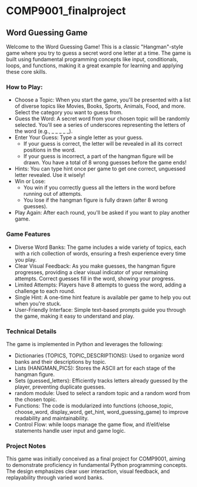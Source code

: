 # COMP9001_finalproject

## Word Guessing Game

Welcome to the Word Guessing Game! This is a classic "Hangman"-style game where you try to guess a secret word one letter at a time. The game is built using fundamental programming concepts like input, conditionals, loops, and functions, making it a great example for learning and applying these core skills.

### How to Play:

- Choose a Topic: When you start the game, you'll be presented with a list of diverse topics like Movies, Books, Sports, Animals, Food, and more. Select the category you want to guess from.
- Guess the Word: A secret word from your chosen topic will be randomly selected. You'll see a series of underscores representing the letters of the word (e.g., _ _ _ _ _).
- Enter Your Guess: Type a single letter as your guess.
  - If your guess is correct, the letter will be revealed in all its correct positions in the word.
  - If your guess is incorrect, a part of the hangman figure will be drawn. You have a total of 8 wrong guesses before the game ends!
- Hints: You can type hint once per game to get one correct, unguessed letter revealed. Use it wisely!
- Win or Lose:
  - You win if you correctly guess all the letters in the word before running out of attempts.
  - You lose if the hangman figure is fully drawn (after 8 wrong guesses).
- Play Again: After each round, you'll be asked if you want to play another game.

### Game Features

- Diverse Word Banks: The game includes a wide variety of topics, each with a rich collection of words, ensuring a fresh experience every time you play.
- Clear Visual Feedback: As you make guesses, the hangman figure progresses, providing a clear visual indicator of your remaining attempts. Correct guesses fill in the word, showing your progress.
- Limited Attempts: Players have 8 attempts to guess the word, adding a challenge to each round.
- Single Hint: A one-time hint feature is available per game to help you out when you're stuck.
- User-Friendly Interface: Simple text-based prompts guide you through the game, making it easy to understand and play.

### Technical Details

The game is implemented in Python and leverages the following:

- Dictionaries (TOPICS, TOPIC_DESCRIPTIONS): Used to organize word banks and their descriptions by topic.
- Lists (HANGMAN_PICS): Stores the ASCII art for each stage of the hangman figure.
- Sets (guessed_letters): Efficiently tracks letters already guessed by the player, preventing duplicate guesses.
- random module: Used to select a random topic and a random word from the chosen topic.
- Functions: The code is modularized into functions (choose_topic, choose_word, display_word, get_hint, word_guessing_game) to improve readability and maintainability.
- Control Flow: while loops manage the game flow, and if/elif/else statements handle user input and game logic.

### Project Notes

This game was initially conceived as a final project for COMP9001, aiming to demonstrate proficiency in fundamental Python programming concepts. The design emphasizes clear user interaction, visual feedback, and replayability through varied word banks.
